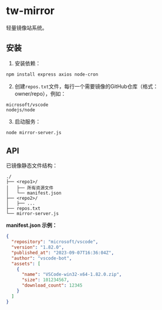 # tw-mirror
轻量镜像站系统。

## 安装

1. 安装依赖：
```bash
npm install express axios node-cron
```

2. 创建`repos.txt`文件，每行一个需要镜像的GitHub仓库（格式：owner/repo），例如：
```
microsoft/vscode
nodejs/node
```

3. 启动服务：
```bash
node mirror-server.js
```

## API

已镜像静态文件结构：

```
./
├── <repo1>/
│   ├── 所有资源文件
│   └── manifest.json
├── <repo2>/
│   ├── ...
├── repos.txt
└── mirror-server.js
```

**manifest.json 示例：**

```json
{
  "repository": "microsoft/vscode",
  "version": "1.82.0",
  "published_at": "2023-09-07T16:36:04Z",
  "author": "vscode-bot",
  "assets": [
    {
      "name": "VSCode-win32-x64-1.82.0.zip",
      "size": 101234567,
      "download_count": 12345
    }
  ]
}
```
